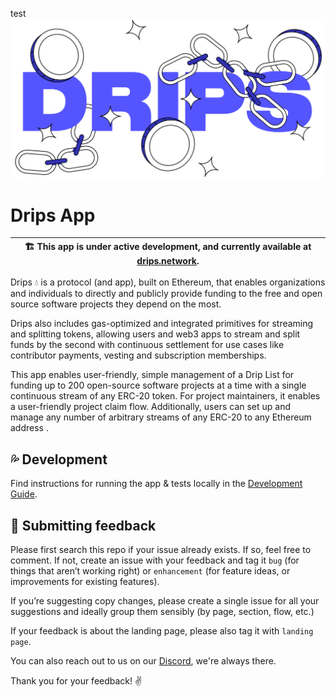 test ![Drips Logo illustration](/docs/assets/drips-logo-illustration.png)

# Drips App

| 🏗️ This app is under active development, and currently available at [drips.network](https://drips.network/). |
| ------------------------------------------------------------------------------------------------------------ |

Drips 💧 is a protocol (and app), built on Ethereum, that enables organizations and individuals to directly and publicly provide funding to the free and open source software projects they depend on the most.

Drips also includes gas-optimized and integrated primitives for streaming and splitting tokens, allowing users and web3 apps to stream and split funds by the second with continuous settlement for use cases like contributor payments, vesting and subscription memberships.

This app enables user-friendly, simple management of a Drip List for funding up to 200 open-source software projects at a time with a single continuous stream of any ERC-20 token. For project maintainers, it enables a user-friendly project claim flow. Additionally, users can set up and manage any number of arbitrary streams of any ERC-20 to any Ethereum address .

## 💦 Development

Find instructions for running the app & tests locally in the [Development Guide](/docs/DEVELOPMENT.md).

## 📝 Submitting feedback

Please first search this repo if your issue already exists. If so, feel free to comment. If not, create an issue with your feedback and tag it `bug` (for things that aren’t working right) or `enhancement` (for feature ideas, or improvements for existing features).

If you’re suggesting copy changes, please create a single issue for all your suggestions and ideally group them sensibly (by page, section, flow, etc.)

If your feedback is about the landing page, please also tag it with `landing page`.

You can also reach out to us on our [Discord](https://discord.gg/t8XBXZAEs5), we're always there.

Thank you for your feedback! ✌️
